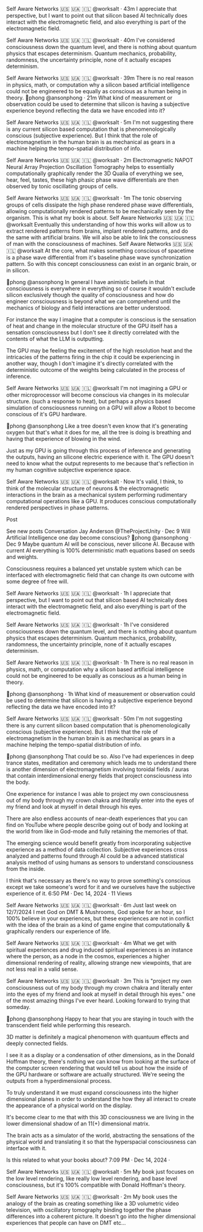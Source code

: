 
Self Aware Networks 🇺🇸 🇺🇦 🇮🇱
@worksalt
·
43m
I appreciate that perspective, but I want to point out that silicon based AI technically does interact with the electromagnetic field, and also everything is part of the electromagnetic field.

Self Aware Networks 🇺🇸 🇺🇦 🇮🇱
@worksalt
·
40m
I've considered consciousness down the quantum level, and there is nothing about quantum physics that escapes determinism. Quantum mechanics, probability, randomness, the uncertainty principle, none of it actually escapes determinism.

Self Aware Networks 🇺🇸 🇺🇦 🇮🇱
@worksalt
·
39m
There is no real reason in physics, math, or computation why a silicon based artificial intelligence could not be engineered to be equally as conscious as a human being in theory.
🐸phong
@ansonphong
·
21m
What kind of measurement or observation could be used to determine that silicon is having a subjective experience beyond reflecting the data we have encoded into it?

Self Aware Networks 🇺🇸 🇺🇦 🇮🇱
@worksalt
·
5m
I'm not suggesting there is any current silicon based computation that is phenomenologically conscious (subjective experience). But I think that the role of electromagnetism in the human brain is as mechanical as gears in a machine helping the tempo-spatial distribution of info.

Self Aware Networks 🇺🇸 🇺🇦 🇮🇱
@worksalt
·
2m
Electromagnetic NAPOT Neural Array Projection Oscillation Tomography helps to essentially computationally graphically render the 3D Qualia of everything we see, hear, feel, tastes, these high phasic phase wave differentials are then observed by tonic oscillating groups of cells.

Self Aware Networks 🇺🇸 🇺🇦 🇮🇱
@worksalt
·
1m
The tonic observing groups of cells dissipate the high phase rendered phase wave differentials, allowing computationally rendered patterns to be mechanically seen by the organism. This is what my book is about.
Self Aware Networks 🇺🇸 🇺🇦 🇮🇱
@worksalt
Eventually this understanding of how this works will allow us to extract rendered patterns from brains, implant rendered patterns, and do the same with artificial brains. We will also be able to link the consciousness of man with the consciousness of machines.
Self Aware Networks 🇺🇸 🇺🇦 🇮🇱
@worksalt
At the core, what makes something conscious of spacetime is a phase wave differential from it's baseline phase wave synchronization pattern. So with this concept consciousness can exist in an organic brain, or in silicon.


🐸phong
@ansonphong
In general I have animistic beliefs in that consciousness is everywhere in everything so of course it wouldn't exclude silicon exclusively though the quality of consciousness and how do engineer consciousness is beyond what we can comprehend until the mechanics of biology and field interactions are better understood.

For instance the way I imagine that a computer is conscious is the sensation of heat and change in the molecular structure of the GPU itself has a sensation consciousness but I don't see it directly correlated with the contents of what the LLM is outputting.

The GPU may be feeling the excitement of the high resolution heat and the intricacies of the patterns firing in the chip it could be experiencing in another way, though I don't imagine it's directly correlated with the deterministic outcome of the weights being calculated in the process of inference.

Self Aware Networks 🇺🇸 🇺🇦 🇮🇱
@worksalt
I'm not imagining a GPU or other microprocessor will become conscious via changes in its molecular structure. (such a response to heat), but perhaps a physics based simulation of consciousness running on a GPU will allow a Robot to become conscious of it's GPU hardware.


🐸phong
@ansonphong
Like a tree doesn't even know that it's generating oxygen but that's what it does for me, all the tree is doing is breathing and having that experience of blowing in the wind.

Just as my GPU is going through this process of inference and generating the outputs, having an silicone electric experience with it. The GPU doesn't need to know what the output represents to me because that's reflection in my human cognitive subjective experience space.

Self Aware Networks 🇺🇸 🇺🇦 🇮🇱
@worksalt
·
Now
It's valid, I think, to think of the molecular structure of neurons & the electromagnetic interactions in the brain as a mechanical system performing rudimentary computational operations like a GPU. It produces conscious computationally rendered perspectives in phase patterns.

Post

See new posts
Conversation
Jay Anderson
@TheProjectUnity
·
Dec 9
Will Artificial Intelligence one day become conscious?
🐸phong
@ansonphong
·
Dec 9
Maybe quantum AI will be conscious, never silicone AI. Because with current AI everything is 100% deterministic math equations based on seeds and weights.

Consciousness requires a balanced yet unstable system which can be interfaced with electromagnetic field that can change its own outcome with some degree of free will.

Self Aware Networks 🇺🇸 🇺🇦 🇮🇱
@worksalt
·
1h
I appreciate that perspective, but I want to point out that silicon based AI technically does interact with the electromagnetic field, and also everything is part of the electromagnetic field.

Self Aware Networks 🇺🇸 🇺🇦 🇮🇱
@worksalt
·
1h
I've considered consciousness down the quantum level, and there is nothing about quantum physics that escapes determinism. Quantum mechanics, probability, randomness, the uncertainty principle, none of it actually escapes determinism.

Self Aware Networks 🇺🇸 🇺🇦 🇮🇱
@worksalt
·
1h
There is no real reason in physics, math, or computation why a silicon based artificial intelligence could not be engineered to be equally as conscious as a human being in theory.

🐸phong
@ansonphong
·
1h
What kind of measurement or observation could be used to determine that silicon is having a subjective experience beyond reflecting the data we have encoded into it?

Self Aware Networks 🇺🇸 🇺🇦 🇮🇱
@worksalt
·
50m
I'm not suggesting there is any current silicon based computation that is phenomenologically conscious (subjective experience). But I think that the role of electromagnetism in the human brain is as mechanical as gears in a machine helping the tempo-spatial distribution of info.

🐸phong
@ansonphong
That could be so. Also I've had experiences in deep trance states, meditation and ceremony which leads me to understand there is another dimension of electromagnetism involving toroidal fields / auras that contain interdimensional energy fields that project consciousness into the body.

One experience for instance I was able to project my own consciousness out of my body through my crown chakra and literally enter into the eyes of my friend and look at myself in detail through his eyes. 

There are also endless accounts of near-death experiences that you can find on YouTube where people describe going out of body and looking at the world from like in God-mode and fully retaining the memories of that.

The emerging science would benefit greatly from incorporating subjective experience as a method of data collection. Subjective experiences cross analyzed and patterns found through AI could be a advanced statistical analysis method of using humans as sensors to understand consciousness from the inside.

I think that's necessary as there's no way to prove something's conscious except we take someone's word for it and we ourselves have the subjective experience of it.
6:50 PM · Dec 14, 2024
·
11
 Views

Self Aware Networks 🇺🇸 🇺🇦 🇮🇱
@worksalt
·
6m
Just last week on 12/7/2024 I met God on DMT & Mushrooms, God spoke for an hour, so I 100% believe in your experiences, but these experiences are not in conflict with the idea of the brain as a kind of game engine that computationally & graphically renders our experience of life.

Self Aware Networks 🇺🇸 🇺🇦 🇮🇱
@worksalt
·
4m
What we get with spiritual experiences and drug induced spiritual experiences is an instance where the person, as a node in the cosmos, experiences a higher dimensional rendering of reality, allowing strange new viewpoints, that are not less real in a valid sense.

Self Aware Networks 🇺🇸 🇺🇦 🇮🇱
@worksalt
·
3m
This is "project my own consciousness out of my body through my crown chakra and literally enter into the eyes of my friend and look at myself in detail through his eyes." one of the most amazing things I've ever heard. Looking forward to trying that someday.



🐸phong
@ansonphong
Happy to hear that you are staying in touch with the transcendent field while performing this research.

3D matter is definitely a magical phenomenon with quantuum effects and deeply connected fields.

I see it as a display or a condensation of other dimensions, as in the Donald Hoffman theory, there's nothing we can know from looking at the surface of the computer screen rendering that would tell us about how the inside of the GPU hardware or software are actually structured. We're seeing the outputs from a hyperdimensional process.

To truly understand it we must expand consciousness into the higher dimensional planes in order to understand the how they all interact to create the appearance of a physical world on the display.

It's become clear to me that with this 3D consciousness we are living in the lower dimensional shadow of an 11(+) dimensional matrix.

The brain acts as a simulator of the world, abstracting the sensations of the physical world and translating it so that the hyperspacial consciousness can interface with it.

Is this related to what your books about?
7:09 PM · Dec 14, 2024
·

Self Aware Networks 🇺🇸 🇺🇦 🇮🇱
@worksalt
·
5m
My book just focuses on the low level rendering, like really low level rendering, and base level consciousness, but it's 100% compatible with Donald Hoffman's theory.

Self Aware Networks 🇺🇸 🇺🇦 🇮🇱
@worksalt
·
2m
My book uses the analogy of the brain as creating something like a 3D volumetric video television, with oscillatory tomography binding together the phase differences into a coherent picture. It doesn't go into the higher dimensional experiences that people can have on DMT etc...





